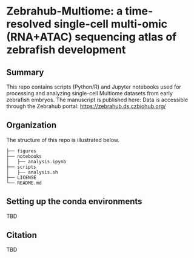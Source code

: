 # Zebrahub-Multiome: a time-resolved single-cell multi-omic (RNA+ATAC) sequencing atlas of zebrafish development

## Summary

This repo contains scripts (Python/R) and Jupyter notebooks used for processing and analyzing single-cell Multiome datasets from early zebrafish embryos. 
The manuscript is published here: 
Data is accessible through the Zebrahub portal: https://zebrahub.ds.czbiohub.org/ 


## Organization
The structure of this repo is illustrated below.
```
├── figures 
├── notebooks                 
│   ├── analysis.ipynb
├── scripts                 
│   ├── analysis.sh
├── LICENSE
└── README.md
```
## Setting up the conda environments
TBD
## Citation
TBD
